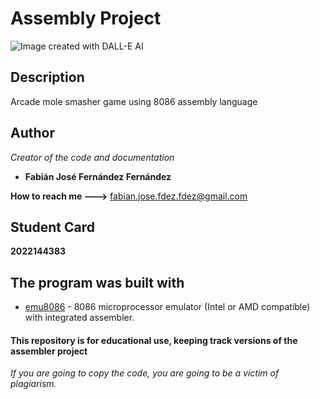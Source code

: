 # Assembly Project

![Image created with DALL-E AI](https://user-images.githubusercontent.com/99295085/200243763-e4604743-a806-4cd4-96ff-092fe999e9d1.jpg)

## Description

Arcade mole smasher game using 8086 assembly language

## Author

*Creator of the code and documentation*

* **Fabián José Fernández Fernández** 

**How to reach me --->** fabian.jose.fdez.fdez@gmail.com

## Student Card

**2022144383**

## The program was built with

* [emu8086](https://emu8086.waxoo.com/) - 8086 microprocessor emulator (Intel or AMD compatible) with integrated assembler.

#### This repository is for educational use, keeping track versions of the assembler project

*If you are going to copy the code, you are going to be a victim of plagiarism.*
